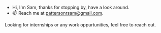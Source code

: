- Hi, I'm Sam, thanks for stopping by, have a look around.
- 📫 Reach me at pattersonrsam@gmail.com.

Looking for internships or any work oppurtunities, feel free to reach out.

<!---
pattersondev/pattersondev is a ✨ special ✨ repository because its `README.md` (this file) appears on your GitHub profile.
You can click the Preview link to take a look at your changes.
--->
